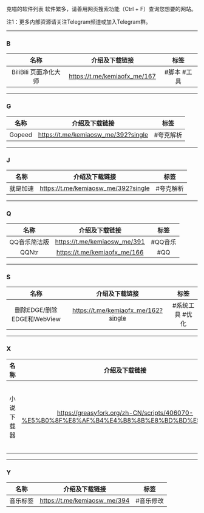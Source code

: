 克喵的软件列表
软件繁多，请善用网页搜索功能（Ctrl + F）查询您想要的网站。

注1：更多内部资源请关注Telegram频道或加入Telegram群。

---

### B
| 名称 | 介绍及下载链接 | 标签 |
| :---: | :---: | :---: |
| BiliBili 页面净化大师 | https://t.me/kemiaofx_me/167 | #脚本 #工具 |

---

### G
| 名称 | 介绍及下载链接 | 标签 |
| :---: | :---: | :---: |
| Gopeed | https://t.me/kemiaosw_me/392?single | #夸克解析 |

---

### J

| 名称 | 介绍及下载链接 | 标签 |
| :---: | :---: | :---: |
| 就是加速 | https://t.me/kemiaosw_me/392?single | #夸克解析 |

---

### Q

| 名称 | 介绍及下载链接 | 标签 |
| :---: | :---: | :---: |
| QQ音乐简洁版 | https://t.me/kemiaosw_me/391 | #QQ音乐 |
| QQNtr | https://t.me/kemiaofx_me/166 | #QQ |

---

### S
| 名称 | 介绍及下载链接 | 标签 |
| :---: | :---: | :---: |
| 删除EDGE/删除EDGE和WebView | https://t.me/kemiaofx_me/162?single | #系统工具 #优化 |

---

### X

| 名称 | 介绍及下载链接 | 标签 |
| :---: | :---: | :---: |
| 小说下载器 | https://greasyfork.org/zh-CN/scripts/406070-%E5%B0%8F%E8%AF%B4%E4%B8%8B%E8%BD%BD%E5%99%A8 | #油猴脚本 #小说 |

---

### Y

| 名称 | 介绍及下载链接 | 标签 |
| :---: | :---: | :---: |
| 音乐标签 | https://t.me/kemiaosw_me/394 | #音乐修改 |
